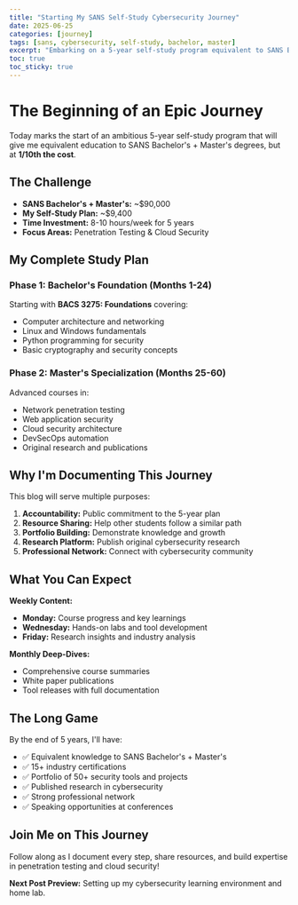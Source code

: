 ```yaml
---
title: "Starting My SANS Self-Study Cybersecurity Journey"
date: 2025-06-25
categories: [journey]
tags: [sans, cybersecurity, self-study, bachelor, master]
excerpt: "Embarking on a 5-year self-study program equivalent to SANS Bachelor's + Master's degrees"
toc: true
toc_sticky: true
---
```


# The Beginning of an Epic Journey

Today marks the start of an ambitious 5-year self-study program that will give me equivalent education to SANS Bachelor's + Master's degrees, but at **1/10th the cost**.

## The Challenge

- **SANS Bachelor's + Master's:** ~$90,000
- **My Self-Study Plan:** ~$9,400  
- **Time Investment:** 8-10 hours/week for 5 years
- **Focus Areas:** Penetration Testing & Cloud Security

## My Complete Study Plan

### Phase 1: Bachelor's Foundation (Months 1-24)
Starting with **BACS 3275: Foundations** covering:
- Computer architecture and networking
- Linux and Windows fundamentals  
- Python programming for security
- Basic cryptography and security concepts

### Phase 2: Master's Specialization (Months 25-60)
Advanced courses in:
- Network penetration testing
- Web application security
- Cloud security architecture
- DevSecOps automation
- Original research and publications

## Why I'm Documenting This Journey

This blog will serve multiple purposes:

1. **Accountability:** Public commitment to the 5-year plan
2. **Resource Sharing:** Help other students follow a similar path
3. **Portfolio Building:** Demonstrate knowledge and growth
4. **Research Platform:** Publish original cybersecurity research
5. **Professional Network:** Connect with cybersecurity community

## What You Can Expect

**Weekly Content:**
- **Monday:** Course progress and key learnings
- **Wednesday:** Hands-on labs and tool development
- **Friday:** Research insights and industry analysis

**Monthly Deep-Dives:**
- Comprehensive course summaries
- White paper publications
- Tool releases with full documentation

## The Long Game

By the end of 5 years, I'll have:
- ✅ Equivalent knowledge to SANS Bachelor's + Master's
- ✅ 15+ industry certifications
- ✅ Portfolio of 50+ security tools and projects
- ✅ Published research in cybersecurity
- ✅ Strong professional network
- ✅ Speaking opportunities at conferences

## Join Me on This Journey

Follow along as I document every step, share resources, and build expertise in penetration testing and cloud security!

**Next Post Preview:** Setting up my cybersecurity learning environment and home lab.
